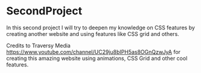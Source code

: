 # SecondProject

In this second project I will try to deepen my knowledge on CSS features by creating another website and using features like CSS grid and others.

Credits to Traversy Media https://www.youtube.com/channel/UC29ju8bIPH5as8OGnQzwJyA for creating this amazing website using animations, CSS Grid and other cool features.
